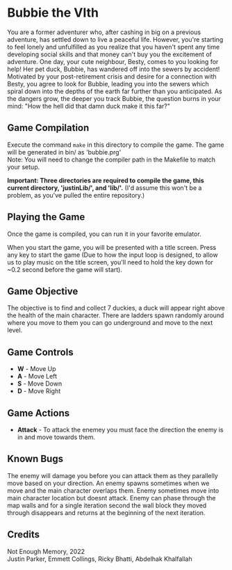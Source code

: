 # Bubbie the VIth
You are a former adventurer who, after cashing in big on a previous adventure, has settled down to live a peaceful life. However, you're starting to feel lonely and unfulfilled as you realize that you haven't spent any time developing social skills and that money can't buy you the excitement of adventure. One day, your cute neighbour, Besty, comes to you looking for help! Her pet duck, Bubbie, has wandered off into the sewers by accident! Motivated by your post-retirement crisis and desire for a connection with Besty, you agree to look for Bubbie, leading you into the sewers which spiral down into the depths of the earth far further than you anticipated. As the dangers grow, the deeper you track Bubbie, the question burns in your mind: "How the hell did that damn duck make it this far?"

## Game Compilation
Execute the command `make` in this directory to compile the game. The game will be generated in bin/ as 'bubbie.prg'  
Note: You will need to change the compiler path in the Makefile to match your setup.  

**Important: Three directories are required to compile the game, this current directory, 'justinLib/', and 'lib/'.** (I'd assume this won't be a problem, as you've pulled the entire repository.)

## Playing the Game
Once the game is compiled, you can run it in your favorite emulator.  

When you start the game, you will be presented with a title screen. Press any key to start the game (Due to how the input loop is designed, to allow us to play music on the title screen, you'll need to hold the key down for ~0.2 second before the game will start).

## Game Objective
The objective is to find and collect 7 duckies, a duck will appear right above the health of the main character.
There are ladders spawn randomly around where you move to them you can go underground and move to the next level.

## Game Controls
* **W** - Move Up
* **A** - Move Left
* **S** - Move Down
* **D** - Move Right

## Game Actions
* **Attack** - To attack the enemey you must face the direction the enemy is in and move towards them.

## Known Bugs
The enemy will damage you before you can attack them as they parallelly move based on your direction.
An enemy spawns sometimes when we move and the main character overlaps them.
Enemy sometimes move into main character location but doesnt attack.
Enemy can phase through the map walls and for a single iteration second the wall block they moved through disappears and returns at the beginning of the next iteration.

## Credits
Not Enough Memory, 2022  
Justin Parker, Emmett Collings, Ricky Bhatti, Abdelhak Khalfallah